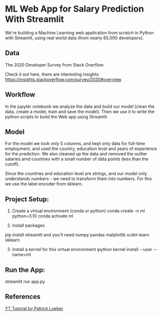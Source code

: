 # ML Web App for Salary Prediction With Streamlit

We're building a Machine Learning web application from scratch in Python with Streamlit, using real world data (from nearly 65,000 developers). 

## Data
The 2020 Developer Survey from Stack Overflow

Check it out here, there are interesting insights:
https://insights.stackoverflow.com/survey/2020#overview

## Workflow
In the jupyter notebook we analyze the data and build our model (clean the data, create a model, train and save the model). Then we use it to write the python scripts to build the Web app using Streamlit.

## Model
For the model we took only 5 columns, and kept only data for full-time employment, and used the country, education level and years of experience for the prediction. We also cleaned up the data and removed the outlier salaries amd countries with a small number of data points (less than the cutoff). 

Since the countries and education level are strings, and our model only understands numbers - we need to transform them into numbers. For this we use the label encoder from sklearn.

## Project Setup: 
1. Create a virtual environment (conda or python)
  conda create -n ml python=3.10
  conda activate ml

2. Install packages
 
pip install streamlit
and you'll need 
numpy pandas matplotlib scikit-learn sklearn

3. Install a kernel for this virtual environment
 ipython kernel install --user --name=ml

## Run the App: 
streamlit run app.py

## References
[YT Tutorial by Patrick Loeber](https://youtu.be/xl0N7tHiwlw)
